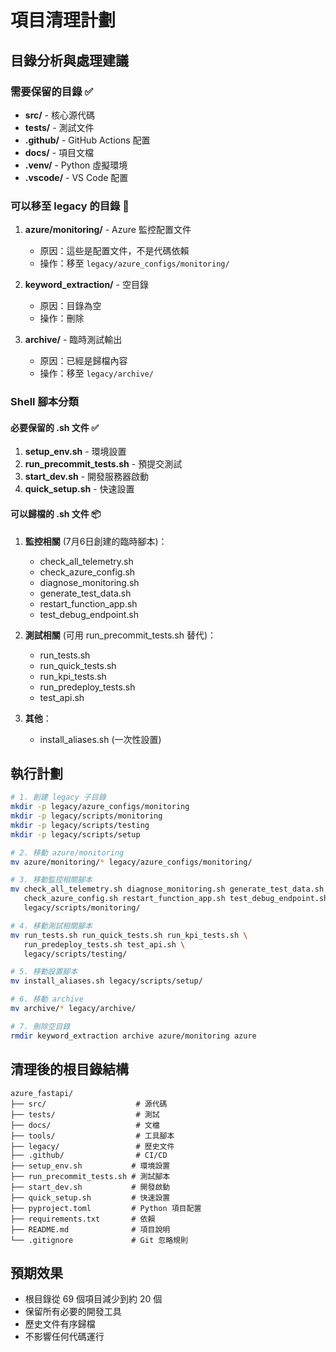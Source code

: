 # 項目清理計劃

## 目錄分析與處理建議

### 需要保留的目錄 ✅
- **src/** - 核心源代碼
- **tests/** - 測試文件
- **.github/** - GitHub Actions 配置
- **docs/** - 項目文檔
- **.venv/** - Python 虛擬環境
- **.vscode/** - VS Code 配置

### 可以移至 legacy 的目錄 🔄
1. **azure/monitoring/** - Azure 監控配置文件
   - 原因：這些是配置文件，不是代碼依賴
   - 操作：移至 `legacy/azure_configs/monitoring/`

2. **keyword_extraction/** - 空目錄
   - 原因：目錄為空
   - 操作：刪除

3. **archive/** - 臨時測試輸出
   - 原因：已經是歸檔內容
   - 操作：移至 `legacy/archive/`

### Shell 腳本分類

#### 必要保留的 .sh 文件 ✅
1. **setup_env.sh** - 環境設置
2. **run_precommit_tests.sh** - 預提交測試
3. **start_dev.sh** - 開發服務器啟動
4. **quick_setup.sh** - 快速設置

#### 可以歸檔的 .sh 文件 📦
1. **監控相關** (7月6日創建的臨時腳本)：
   - check_all_telemetry.sh
   - check_azure_config.sh
   - diagnose_monitoring.sh
   - generate_test_data.sh
   - restart_function_app.sh
   - test_debug_endpoint.sh

2. **測試相關** (可用 run_precommit_tests.sh 替代)：
   - run_tests.sh
   - run_quick_tests.sh
   - run_kpi_tests.sh
   - run_predeploy_tests.sh
   - test_api.sh

3. **其他**：
   - install_aliases.sh (一次性設置)

## 執行計劃

```bash
# 1. 創建 legacy 子目錄
mkdir -p legacy/azure_configs/monitoring
mkdir -p legacy/scripts/monitoring
mkdir -p legacy/scripts/testing
mkdir -p legacy/scripts/setup

# 2. 移動 azure/monitoring
mv azure/monitoring/* legacy/azure_configs/monitoring/

# 3. 移動監控相關腳本
mv check_all_telemetry.sh diagnose_monitoring.sh generate_test_data.sh \
   check_azure_config.sh restart_function_app.sh test_debug_endpoint.sh \
   legacy/scripts/monitoring/

# 4. 移動測試相關腳本
mv run_tests.sh run_quick_tests.sh run_kpi_tests.sh \
   run_predeploy_tests.sh test_api.sh \
   legacy/scripts/testing/

# 5. 移動設置腳本
mv install_aliases.sh legacy/scripts/setup/

# 6. 移動 archive
mv archive/* legacy/archive/

# 7. 刪除空目錄
rmdir keyword_extraction archive azure/monitoring azure
```

## 清理後的根目錄結構

```
azure_fastapi/
├── src/                    # 源代碼
├── tests/                  # 測試
├── docs/                   # 文檔
├── tools/                  # 工具腳本
├── legacy/                 # 歷史文件
├── .github/                # CI/CD
├── setup_env.sh           # 環境設置
├── run_precommit_tests.sh # 測試腳本
├── start_dev.sh           # 開發啟動
├── quick_setup.sh         # 快速設置
├── pyproject.toml         # Python 項目配置
├── requirements.txt       # 依賴
├── README.md              # 項目說明
└── .gitignore             # Git 忽略規則
```

## 預期效果
- 根目錄從 69 個項目減少到約 20 個
- 保留所有必要的開發工具
- 歷史文件有序歸檔
- 不影響任何代碼運行